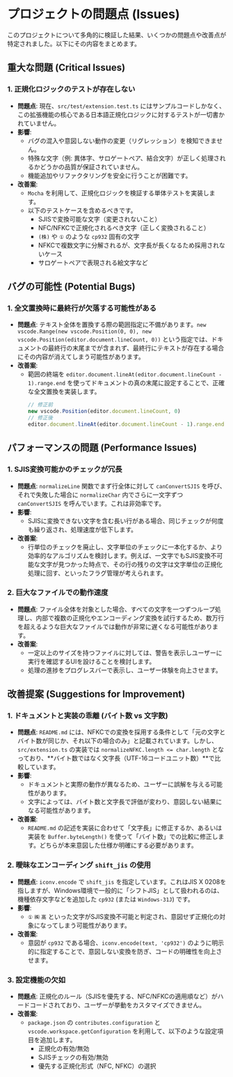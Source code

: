 # プロジェクトの問題点 (Issues)

このプロジェクトについて多角的に検証した結果、いくつかの問題点や改善点が特定されました。以下にその内容をまとめます。

## 重大な問題 (Critical Issues)

### 1. 正規化ロジックのテストが存在しない

- **問題点**:
  現在、`src/test/extension.test.ts` にはサンプルコードしかなく、この拡張機能の核心である日本語正規化ロジックに対するテストが一切書かれていません。
- **影響**:
  - バグの混入や意図しない動作の変更（リグレッション）を検知できません。
  - 特殊な文字（例: 異体字、サロゲートペア、結合文字）が正しく処理されるかどうかの品質が保証されていません。
  - 機能追加やリファクタリングを安全に行うことが困難です。
- **改善案**:
  - `Mocha` を利用して、正規化ロジックを検証する単体テストを実装します。
  - 以下のテストケースを含めるべきです。
    - SJISで変換可能な文字（変更されないこと）
    - NFC/NFKCで正規化されるべき文字（正しく変換されること）
    - `(株)` や `①` のような `cp932` 固有の文字
    - NFKCで複数文字に分解されるが、文字長が長くなるため採用されないケース
    - サロゲートペアで表現される絵文字など

## バグの可能性 (Potential Bugs)

### 1. 全文置換時に最終行が欠落する可能性がある

- **問題点**:
  テキスト全体を置換する際の範囲指定に不備があります。`new vscode.Range(new vscode.Position(0, 0), new vscode.Position(editor.document.lineCount, 0))` という指定では、ドキュメントの最終行の末尾までが含まれず、最終行にテキストが存在する場合にその内容が消えてしまう可能性があります。
- **改善案**:
  - 範囲の終端を `editor.document.lineAt(editor.document.lineCount - 1).range.end` を使ってドキュメントの真の末尾に設定することで、正確な全文置換を実装します。
    ```typescript
    // 修正前
    new vscode.Position(editor.document.lineCount, 0)
    // 修正後
    editor.document.lineAt(editor.document.lineCount - 1).range.end
    ```

## パフォーマンスの問題 (Performance Issues)

### 1. SJIS変換可能かのチェックが冗長

- **問題点**:
  `normalizeLine` 関数でまず行全体に対して `canConvertSJIS` を呼び、それで失敗した場合に `normalizeChar` 内でさらに一文字ずつ `canConvertSJIS` を呼んでいます。これは非効率です。
- **影響**:
  - SJISに変換できない文字を含む長い行がある場合、同じチェックが何度も繰り返され、処理速度が低下します。
- **改善案**:
  - 行単位のチェックを廃止し、文字単位のチェックに一本化するか、より効率的なアルゴリズムを検討します。例えば、一文字でもSJIS変換不可能な文字が見つかった時点で、その行の残りの文字は文字単位の正規化処理に回す、といったフラグ管理が考えられます。

### 2. 巨大なファイルでの動作速度

- **問題点**:
  ファイル全体を対象とした場合、すべての文字を一つずつループ処理し、内部で複数の正規化やエンコーディング変換を試行するため、数万行を超えるような巨大なファイルでは動作が非常に遅くなる可能性があります。
- **改善案**:
  - 一定以上のサイズを持つファイルに対しては、警告を表示しユーザーに実行を確認するUIを設けることを検討します。
  - 処理の進捗をプログレスバーで表示し、ユーザー体験を向上させます。

## 改善提案 (Suggestions for Improvement)

### 1. ドキュメントと実装の乖離 (バイト数 vs 文字数)

- **問題点**:
  `README.md` には、NFKCでの変換を採用する条件として「元の文字とバイト数が同じか、それ以下の場合のみ」と記載されています。しかし、`src/extension.ts` の実装では `normalizeNFKC.length <= char.length` となっており、**バイト数ではなく文字長（UTF-16コードユニット数）**で比較しています。
- **影響**:
  - ドキュメントと実際の動作が異なるため、ユーザーに誤解を与える可能性があります。
  - 文字によっては、バイト数と文字長で評価が変わり、意図しない結果になる可能性があります。
- **改善案**:
  - `README.md` の記述を実装に合わせて「文字長」に修正するか、あるいは実装を `Buffer.byteLength()` を使って「バイト数」での比較に修正します。どちらが本来意図した仕様か明確にする必要があります。

### 2. 曖昧なエンコーディング `shift_jis` の使用

- **問題点**:
  `iconv.encode` で `shift_jis` を指定しています。これはJIS X 0208を指しますが、Windows環境で一般的に「シフトJIS」として扱われるのは、機種依存文字などを追加した `cp932` (または `Windows-31J`) です。
- **影響**:
  - `①` `㈱` `髙` といった文字がSJIS変換不可能と判定され、意図せず正規化の対象になってしまう可能性があります。
- **改善案**:
  - 意図が `cp932` である場合、`iconv.encode(text, 'cp932')` のように明示的に指定することで、意図しない変換を防ぎ、コードの明確性を向上させます。

### 3. 設定機能の欠如

- **問題点**:
  正規化のルール（SJISを優先する、NFC/NFKCの適用順など）がハードコードされており、ユーザーが挙動をカスタマイズできません。
- **改善案**:
  - `package.json` の `contributes.configuration` と `vscode.workspace.getConfiguration` を利用して、以下のような設定項目を追加します。
    - 正規化の有効/無効
    - SJISチェックの有効/無効
    - 優先する正規化形式（NFC, NFKC）の選択

